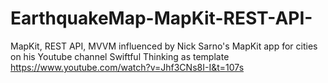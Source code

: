 # EarthquakeMap-MapKit-REST-API-
MapKit, REST API, MVVM
influenced by Nick Sarno's MapKit app for cities on his Youtube channel Swiftful Thinking as template
https://www.youtube.com/watch?v=Jhf3CNs8I-I&t=107s
